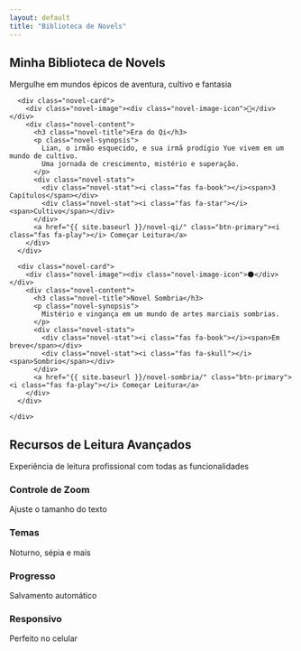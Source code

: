 ```yaml
---
layout: default
title: "Biblioteca de Novels"
---
```


<section class="hero" id="home">
  <div class="hero-content">
    <h1>Minha Biblioteca de Novels</h1>
    <p>Mergulhe em mundos épicos de aventura, cultivo e fantasia</p>
  </div>
</section>

<section class="novels-section" id="novels">
  <div class="container">
    <div class="novels-grid">

      <div class="novel-card">
        <div class="novel-image"><div class="novel-image-icon">🌸</div></div>
        <div class="novel-content">
          <h3 class="novel-title">Era do Qi</h3>
          <p class="novel-synopsis">
            Lian, o irmão esquecido, e sua irmã prodígio Yue vivem em um mundo de cultivo.
            Uma jornada de crescimento, mistério e superação.
          </p>
          <div class="novel-stats">
            <div class="novel-stat"><i class="fas fa-book"></i><span>3 Capítulos</span></div>
            <div class="novel-stat"><i class="fas fa-star"></i><span>Cultivo</span></div>
          </div>
          <a href="{{ site.baseurl }}/novel-qi/" class="btn-primary"><i class="fas fa-play"></i> Começar Leitura</a>
        </div>
      </div>

      <div class="novel-card">
        <div class="novel-image"><div class="novel-image-icon">🌑</div></div>
        <div class="novel-content">
          <h3 class="novel-title">Novel Sombria</h3>
          <p class="novel-synopsis">
            Mistério e vingança em um mundo de artes marciais sombrias.
          </p>
          <div class="novel-stats">
            <div class="novel-stat"><i class="fas fa-book"></i><span>Em breve</span></div>
            <div class="novel-stat"><i class="fas fa-skull"></i><span>Sombrio</span></div>
          </div>
          <a href="{{ site.baseurl }}/novel-sombria/" class="btn-primary"><i class="fas fa-play"></i> Começar Leitura</a>
        </div>
      </div>

    </div>
  </div>
</section>

<section class="features-section">
  <div class="container">
    <div class="features-header">
      <h2>Recursos de Leitura Avançados</h2>
      <p>Experiência de leitura profissional com todas as funcionalidades</p>
    </div>
    <div class="features-grid">
      <div class="feature-card"><div class="feature-icon"><i class="fas fa-search-plus"></i></div><h3>Controle de Zoom</h3><p>Ajuste o tamanho do texto</p></div>
      <div class="feature-card"><div class="feature-icon"><i class="fas fa-palette"></i></div><h3>Temas</h3><p>Noturno, sépia e mais</p></div>
      <div class="feature-card"><div class="feature-icon"><i class="fas fa-bookmark"></i></div><h3>Progresso</h3><p>Salvamento automático</p></div>
      <div class="feature-card"><div class="feature-icon"><i class="fas fa-mobile-alt"></i></div><h3>Responsivo</h3><p>Perfeito no celular</p></div>
    </div>
  </div>
</section>
